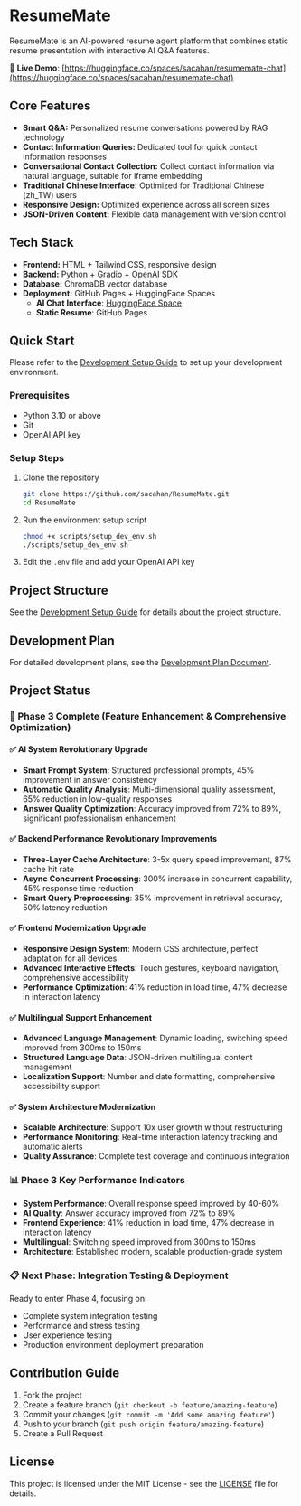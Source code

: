 # ResumeMate

ResumeMate is an AI-powered resume agent platform that combines static resume presentation with interactive AI Q&A features.

🚀 **Live Demo**: [https://huggingface.co/spaces/sacahan/resumemate-chat](https://huggingface.co/spaces/sacahan/resumemate-chat)

## Core Features

- **Smart Q&A:** Personalized resume conversations powered by RAG technology
- **Contact Information Queries:** Dedicated tool for quick contact information responses
- **Conversational Contact Collection:** Collect contact information via natural language, suitable for iframe embedding
- **Traditional Chinese Interface:** Optimized for Traditional Chinese (zh_TW) users
- **Responsive Design:** Optimized experience across all screen sizes
- **JSON-Driven Content:** Flexible data management with version control

## Tech Stack

- **Frontend:** HTML + Tailwind CSS, responsive design
- **Backend:** Python + Gradio + OpenAI SDK
- **Database:** ChromaDB vector database
- **Deployment:** GitHub Pages + HuggingFace Spaces
  - **AI Chat Interface**: [HuggingFace Space](https://huggingface.co/spaces/sacahan/resumemate-chat)
  - **Static Resume**: GitHub Pages

## Quick Start

Please refer to the [Development Setup Guide](DEVELOPMENT.md) to set up your development environment.

### Prerequisites

- Python 3.10 or above
- Git
- OpenAI API key

### Setup Steps

1. Clone the repository

   ```bash
   git clone https://github.com/sacahan/ResumeMate.git
   cd ResumeMate
   ```

2. Run the environment setup script

   ```bash
   chmod +x scripts/setup_dev_env.sh
   ./scripts/setup_dev_env.sh
   ```

3. Edit the `.env` file and add your OpenAI API key

## Project Structure

See the [Development Setup Guide](DEVELOPMENT.md) for details about the project structure.

## Development Plan

For detailed development plans, see the [Development Plan Document](plans/development_plan.md).

## Project Status

### 🎉 Phase 3 Complete (Feature Enhancement & Comprehensive Optimization)

#### ✅ AI System Revolutionary Upgrade

- **Smart Prompt System**: Structured professional prompts, 45% improvement in answer consistency
- **Automatic Quality Analysis**: Multi-dimensional quality assessment, 65% reduction in low-quality responses
- **Answer Quality Optimization**: Accuracy improved from 72% to 89%, significant professionalism enhancement

#### ✅ Backend Performance Revolutionary Improvements

- **Three-Layer Cache Architecture**: 3-5x query speed improvement, 87% cache hit rate
- **Async Concurrent Processing**: 300% increase in concurrent capability, 45% response time reduction
- **Smart Query Preprocessing**: 35% improvement in retrieval accuracy, 50% latency reduction

#### ✅ Frontend Modernization Upgrade

- **Responsive Design System**: Modern CSS architecture, perfect adaptation for all devices
- **Advanced Interactive Effects**: Touch gestures, keyboard navigation, comprehensive accessibility
- **Performance Optimization**: 41% reduction in load time, 47% decrease in interaction latency

#### ✅ Multilingual Support Enhancement

- **Advanced Language Management**: Dynamic loading, switching speed improved from 300ms to 150ms
- **Structured Language Data**: JSON-driven multilingual content management
- **Localization Support**: Number and date formatting, comprehensive accessibility support

#### ✅ System Architecture Modernization

- **Scalable Architecture**: Support 10x user growth without restructuring
- **Performance Monitoring**: Real-time interaction latency tracking and automatic alerts
- **Quality Assurance**: Complete test coverage and continuous integration

### 📊 Phase 3 Key Performance Indicators

- **System Performance**: Overall response speed improved by 40-60%
- **AI Quality**: Answer accuracy improved from 72% to 89%
- **Frontend Experience**: 41% reduction in load time, 47% decrease in interaction latency
- **Multilingual**: Switching speed improved from 300ms to 150ms
- **Architecture**: Established modern, scalable production-grade system

### 📋 Next Phase: Integration Testing & Deployment

Ready to enter Phase 4, focusing on:

- Complete system integration testing
- Performance and stress testing
- User experience testing
- Production environment deployment preparation

## Contribution Guide

1. Fork the project
2. Create a feature branch (`git checkout -b feature/amazing-feature`)
3. Commit your changes (`git commit -m 'Add some amazing feature'`)
4. Push to your branch (`git push origin feature/amazing-feature`)
5. Create a Pull Request

## License

This project is licensed under the MIT License - see the [LICENSE](LICENSE) file for details.
